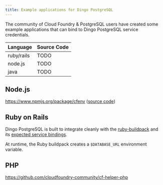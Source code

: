 ```yaml
---
title: Example applications for Dingo PostgreSQL
---
```


The community of Cloud Foundry & PostgreSQL users have created some example applications that can bind to Dingo PostgreSQL service credentials.

| Language | Source Code |
| --- | --- |
| ruby/rails | TODO |
| node.js | TODO |
| java | TODO |

## Node.js

https://www.npmjs.org/package/cfenv ([source code](https://github.com/cloudfoundry-community/node-cfenv))

## Ruby on Rails

Dingo PostgreSQL is built to integrate cleanly with the [ruby-buildpack](https://github.com/cloudfoundry/ruby-buildpack) and its [expected service bindings](https://docs.cloudfoundry.org/buildpacks/ruby/ruby-service-bindings.html).

At runtime, the Ruby buildpack creates a `$DATABASE_URL` environment variable.

## PHP

https://github.com/cloudfoundry-community/cf-helper-php
